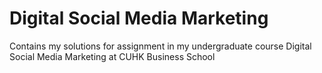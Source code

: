 # Digital Social Media Marketing
 Contains my solutions for assignment in my undergraduate course Digital Social Media Marketing at CUHK Business School
